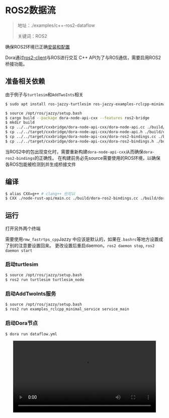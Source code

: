 # ROS2数据流

> 地址：./examples/c++-ros2-dataflow
>
> 关键词：ROS2

确保ROS2环境已正确[安装和配置](/appendix/ros2-installation.md)

Dora通过[ros2-client](https://crates.io/crates/ros2-client)与ROS进行交互
C++ API为了与ROS通信，需要启用ROS2桥接功能。

## 准备相关依赖
由于例子与`turtlesim`和`AddTwoInts`相关
```bash
$ sudo apt install ros-jazzy-turtlesim ros-jazzy-examples-rclcpp-minimal-service
```
```bash
$ source /opt/ros/jazzy/setup.bash
$ cargo build --package dora-node-api-cxx --features ros2-bridge
$ mkdir build
$ cp ../../target/cxxbridge/dora-node-api-cxx/dora-node-api.cc ./build/dora-node-api.cc
$ cp ../../target/cxxbridge/dora-node-api-cxx/dora-node-api.h ./build/dora-node-api.h
$ cp ../../target/cxxbridge/dora-node-api-cxx/dora-ros2-bindings.cc ./build/dora-ros2-bindings.cc
$ cp ../../target/cxxbridge/dora-node-api-cxx/dora-ros2-bindings.h ./build/dora-ros2-bindings.h
```
当ROS2中的包出现变化时，需要重新构建`dora-node-api-cxx`从而确保`dora-ros2-bindings`的正确性。
在构建前务必先source需要使用的ROS环境，以确保各ROS包能被检测到并生成桥接文件

## 编译
```bash
$ alias CXX=g++ # clang++ 也可以
$ CXX ./node-rust-api/main.cc ./build/dora-ros2-bindings.cc ./build/dora-node-api.cc -std=c++17 -lm -lrt -ldl -lz -pthread -ldora_node_api_cxx -L ../../target/debug/ -o ./build/node_rust_api
```

## 运行
打开另外两个终端

需要使用`rmw_fastrtps_cpp`Jazzy 中应该是默认的，如果在`.bashrc`等地方设置成了别的注意要设置回来。
更改设置后重启daemon，`ros2 daemon stop`, `ros2 daemon start`
### 启动turtlesim
```bash
$ source /opt/ros/jazzy/setup.bash
$ ros2 run turtlesim turtlesim_node
```
### 启动AddTwoInts服务
```bash
$ source /opt/ros/jazzy/setup.bash
$ ros2 run examples_rclcpp_minimal_service service_main
```
### 启动Dora节点
```bash
$ dora run dataflow.yml
```
<p style="text-align:center"><video autoplay src="../../images/c++-ros2.webm" alt="运行画面" width="90%" /></p>
